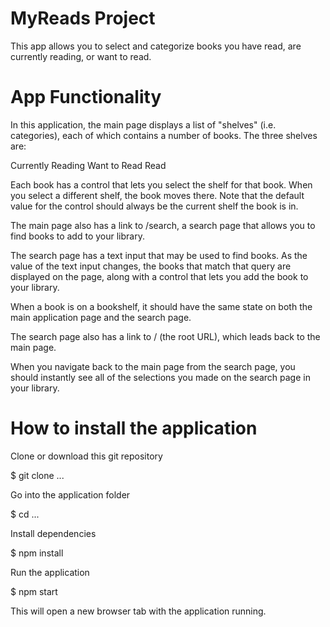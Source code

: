 # MyReads Project

This app allows you to select and categorize books you have read,
are currently reading, or want to read.

# App Functionality
In this application, the main page displays a list of "shelves" (i.e. categories),
each of which contains a number of books. The three shelves are:

Currently Reading
Want to Read
Read

Each book has a control that lets you select the shelf for that book.
When you select a different shelf, the book moves there.
Note that the default value for the control should always be the current shelf
the book is in.

The main page also has a link to /search, a search page that allows you to find
books to add to your library.

The search page has a text input that may be used to find books. As the value of
the text input changes, the books that match that query are displayed on the page,
along with a control that lets you add the book to your library.

When a book is on a bookshelf, it should have the same state on both the main
application page and the search page.

The search page also has a link to / (the root URL), which leads back to the main page.

When you navigate back to the main page from the search page, you should instantly
see all of the selections you made on the search page in your library.

# How to install the application

Clone or download this git repository

$ git clone ...

Go into the application folder

$ cd ...

Install dependencies

$ npm install

Run the application

$ npm start

This will open a new browser tab with the application running.
